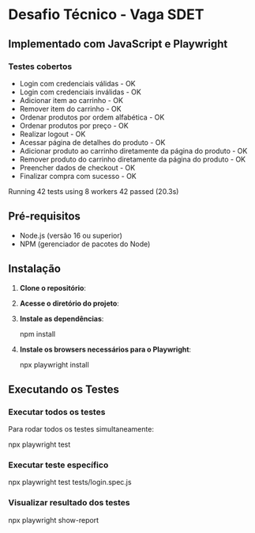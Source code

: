 # Desafio Técnico - Vaga SDET

## Implementado com JavaScript e Playwright

### Testes cobertos

- Login com credenciais válidas - OK
- Login com credenciais inválidas - OK
- Adicionar item ao carrinho - OK
- Remover item do carrinho - OK
- Ordenar produtos por ordem alfabética - OK
- Ordenar produtos por preço - OK
- Realizar logout - OK
- Acessar página de detalhes do produto - OK
- Adicionar produto ao carrinho diretamente da página do produto - OK
- Remover produto do carrinho diretamente da página do produto - OK
- Preencher dados de checkout - OK
- Finalizar compra com sucesso - OK

Running 42 tests using 8 workers
42 passed (20.3s)

## Pré-requisitos

- Node.js (versão 16 ou superior)
- NPM (gerenciador de pacotes do Node)

## Instalação

1. **Clone o repositório**:

2. **Acesse o diretório do projeto**:

3. **Instale as dependências**:

   npm install

4. **Instale os browsers necessários para o Playwright**:

   npx playwright install

## Executando os Testes

### Executar todos os testes

Para rodar todos os testes simultaneamente:

npx playwright test

### Executar teste específico

npx playwright test tests/login.spec.js

### Visualizar resultado dos testes

npx playwright show-report
